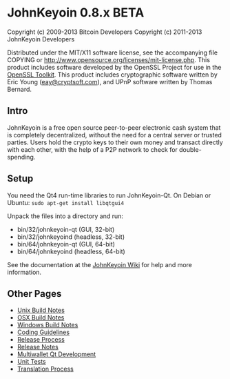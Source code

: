 JohnKeyoin 0.8.x BETA
====================

Copyright (c) 2009-2013 Bitcoin Developers
Copyright (c) 2011-2013 JohnKeyoin Developers

Distributed under the MIT/X11 software license, see the accompanying
file COPYING or http://www.opensource.org/licenses/mit-license.php.
This product includes software developed by the OpenSSL Project for use in the [OpenSSL Toolkit](http://www.openssl.org/). This product includes
cryptographic software written by Eric Young ([eay@cryptsoft.com](mailto:eay@cryptsoft.com)), and UPnP software written by Thomas Bernard.


Intro
---------------------
JohnKeyoin is a free open source peer-to-peer electronic cash system that is
completely decentralized, without the need for a central server or trusted
parties.  Users hold the crypto keys to their own money and transact directly
with each other, with the help of a P2P network to check for double-spending.


Setup
---------------------
You need the Qt4 run-time libraries to run JohnKeyoin-Qt. On Debian or Ubuntu:
	`sudo apt-get install libqtgui4`

Unpack the files into a directory and run:

- bin/32/johnkeyoin-qt (GUI, 32-bit)
- bin/32/johnkeyoind (headless, 32-bit)
- bin/64/johnkeyoin-qt (GUI, 64-bit)
- bin/64/johnkeyoind (headless, 64-bit)

See the documentation at the [JohnKeyoin Wiki](http://johnkeyoin.info)
for help and more information.


Other Pages
---------------------
- [Unix Build Notes](build-unix.md)
- [OSX Build Notes](build-osx.md)
- [Windows Build Notes](build-msw.md)
- [Coding Guidelines](coding.md)
- [Release Process](release-process.md)
- [Release Notes](release-notes.md)
- [Multiwallet Qt Development](multiwallet-qt.md)
- [Unit Tests](unit-tests.md)
- [Translation Process](translation_process.md)
